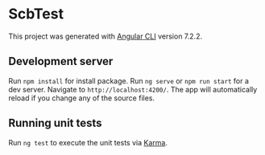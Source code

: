 # ScbTest

This project was generated with [Angular CLI](https://github.com/angular/angular-cli) version 7.2.2.

## Development server

Run `npm install` for install package.
Run `ng serve` or `npm run start` for a dev server. Navigate to `http://localhost:4200/`. The app will automatically reload if you change any of the source files.

## Running unit tests

Run `ng test` to execute the unit tests via [Karma](https://karma-runner.github.io).

